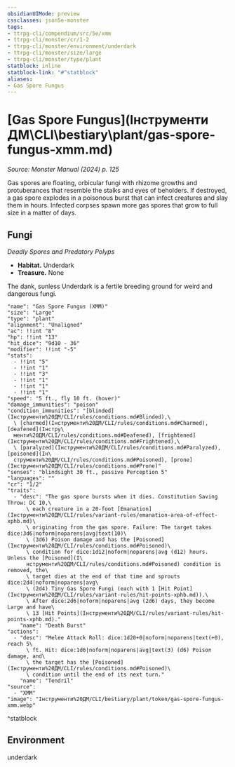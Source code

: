 ```yaml
---
obsidianUIMode: preview
cssclasses: json5e-monster
tags:
- ttrpg-cli/compendium/src/5e/xmm
- ttrpg-cli/monster/cr/1-2
- ttrpg-cli/monster/environment/underdark
- ttrpg-cli/monster/size/large
- ttrpg-cli/monster/type/plant
statblock: inline
statblock-link: "#^statblock"
aliases:
- Gas Spore Fungus
---
```

# [Gas Spore Fungus](Інструменти ДМ\CLI\bestiary\plant/gas-spore-fungus-xmm.md)
*Source: Monster Manual (2024) p. 125*  

Gas spores are floating, orbicular fungi with rhizome growths and protuberances that resemble the stalks and eyes of beholders. If destroyed, a gas spore explodes in a poisonous burst that can infect creatures and slay them in hours. Infected corpses spawn more gas spores that grow to full size in a matter of days.

## Fungi

*Deadly Spores and Predatory Polyps*

- **Habitat.** Underdark  
- **Treasure.** None  

The dank, sunless Underdark is a fertile breeding ground for weird and dangerous fungi.

```statblock
"name": "Gas Spore Fungus (XMM)"
"size": "Large"
"type": "plant"
"alignment": "Unaligned"
"ac": !!int "8"
"hp": !!int "13"
"hit_dice": "9d10 - 36"
"modifier": !!int "-5"
"stats":
  - !!int "5"
  - !!int "1"
  - !!int "3"
  - !!int "1"
  - !!int "1"
  - !!int "1"
"speed": "5 ft., fly 10 ft. (hover)"
"damage_immunities": "poison"
"condition_immunities": "[blinded](Інструменти%20ДМ/CLI/rules/conditions.md#Blinded),\
  \ [charmed](Інструменти%20ДМ/CLI/rules/conditions.md#Charmed), [deafened](Інстру\
  менти%20ДМ/CLI/rules/conditions.md#Deafened), [frightened](Інструменти%20ДМ/CLI/rules/conditions.md#Frightened),\
  \ [paralyzed](Інструменти%20ДМ/CLI/rules/conditions.md#Paralyzed), [poisoned](Ін\
  струменти%20ДМ/CLI/rules/conditions.md#Poisoned), [prone](Інструменти%20ДМ/CLI/rules/conditions.md#Prone)"
"senses": "blindsight 30 ft., passive Perception 5"
"languages": ""
"cr": "1/2"
"traits":
  - "desc": "The gas spore bursts when it dies. Constitution Saving Throw: DC 10,\
      \ each creature in a 20-foot [Emanation](Інструменти%20ДМ/CLI/rules/variant-rules/emanation-area-of-effect-xphb.md)\
      \ originating from the gas spore. Failure: The target takes dice:3d6|noform|noparens|avg|text(10)\
      \ (3d6) Poison damage and has the [Poisoned](Інструменти%20ДМ/CLI/rules/conditions.md#Poisoned)\
      \ condition for dice:1d12|noform|noparens|avg (d12) hours. Unless the [Poisoned](І\
      нструменти%20ДМ/CLI/rules/conditions.md#Poisoned) condition is removed, the\
      \ target dies at the end of that time and sprouts dice:2d4|noform|noparens|avg\
      \ (2d4) Tiny Gas Spore Fungi (each with 1 [Hit Point](Інструменти%20ДМ/CLI/rules/variant-rules/hit-points-xphb.md)).\
      \ After dice:2d6|noform|noparens|avg (2d6) days, they become Large and have\
      \ 13 [Hit Points](Інструменти%20ДМ/CLI/rules/variant-rules/hit-points-xphb.md)."
    "name": "Death Burst"
"actions":
  - "desc": "Melee Attack Roll: dice:1d20+0|noform|noparens|text(+0), reach 5\
      \ ft. Hit: dice:1d6|noform|noparens|avg|text(3) (d6) Poison damage, and\
      \ the target has the [Poisoned](Інструменти%20ДМ/CLI/rules/conditions.md#Poisoned)\
      \ condition until the end of its next turn."
    "name": "Tendril"
"source":
  - "XMM"
"image": "Інструменти%20ДМ/CLI/bestiary/plant/token/gas-spore-fungus-xmm.webp"
```
^statblock

## Environment

underdark
